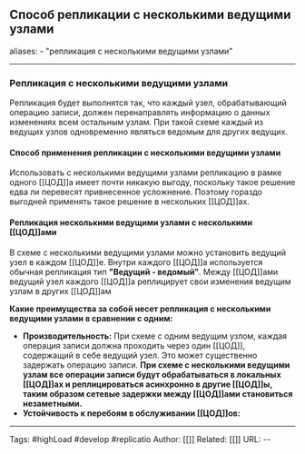 ## Способ репликации с несколькими ведущими узлами
aliases: 
	- "репликация с несколькими ведущими узлами"

---

### Репликация с несколькими ведущими узлами
Репликация будет выполнятся так, что каждый узел, обрабатывающий операцию записи, должен перенаправлять информацию о данных изменениях всем остальным узлам. При такой схеме каждый из ведущих узлов одновременно являться ведомым для других ведущих.

#### Способ применения репликации с несколькими ведущими узлами

Использовать с несколькими ведущими узлами репликацию в рамке одного [[ЦОД]]а имеет почти никакую выгоду, поскольку такое решение едва ли перевесят привнесенное усложнение. Поэтому гораздо выгодней применять такое решение в нескольких [[ЦОД]]ах.

#### Репликация несколькими ведущими узлами с несколькими  [[ЦОД]]ами

В схеме с несколькими ведущими узлами можно установить ведущий узел в каждом [[ЦОД]]е. Внутри каждого [[ЦОД]]а используется обычная репликация тип **"Ведущий - ведомый"**. Между [[ЦОД]]ами ведущий узел каждого [[ЦОД]]а  реплицирует свои изменения ведущим узлам в других [[ЦОД]]ам

**Какие преимущества за собой несет репликация с несколькими ведущими узлами в сравнении с одним:**
- **Производительность:** При схеме с одним ведущим  узлом, каждая операция записи должна проходить через один [[ЦОД]], содержащий в себе ведущий узел. Это может существенно задержать операцию записи. 
  **При схеме с несколькими ведущими узлам все операции записи будут обрабатываться в локальных [[ЦОД]]ах и реплицироваться асинхронно в другие [[ЦОД]]ы, таким образом сетевые задержки между [[ЦОД]]ами становиться незаметными.**
- **Устойчивость к перебоям в обслуживании [[ЦОД]]ов:** 


---
Tags: #highLoad #develop #replicatio
Author: [[]]
Related: [[]]
URL: -- 